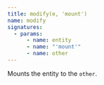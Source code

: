 ```yaml
---
title: modify(e, 'mount')
name: modify
signatures:
  - params:
      - name: entity
      - name: "'mount'"
      - name: other
---
```


Mounts the entity to the `other`.
